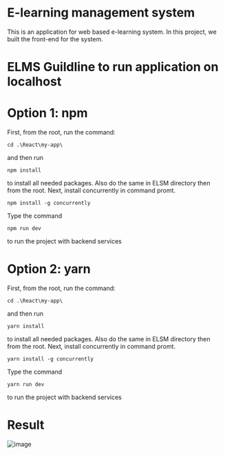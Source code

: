 # E-learning management system
This is an application for web based e-learning system. In this project, we built the front-end for the system.

# ELMS Guildline  to  run  application  on  localhost
# Option 1: npm
First, from the root, run the command:
```
cd .\React\my-app\
```
and then run
```
npm install
```
to install all needed packages.
Also do the same in ELSM directory then from the root.
Next, install concurrently in command promt.
```
npm install -g concurrently
```

Type the command
```
npm run dev
```
to run the project with backend services

# Option 2: yarn
First, from the root, run the command:
```
cd .\React\my-app\
```
and then run
```
yarn install
```
to install all needed packages.
Also do the same in ELSM directory then from the root.
Next, install concurrently in command promt.
```
yarn install -g concurrently
```
Type the command
```
yarn run dev
```
to run the project with backend services
# Result
![image](https://user-images.githubusercontent.com/55391896/140615320-a3ba5506-8420-4e3c-9124-67fc32cbe509.png)
